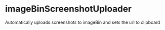 # imageBinScreenshotUploader
Automatically uploads screenshots to imageBin and sets the url to clipboard
